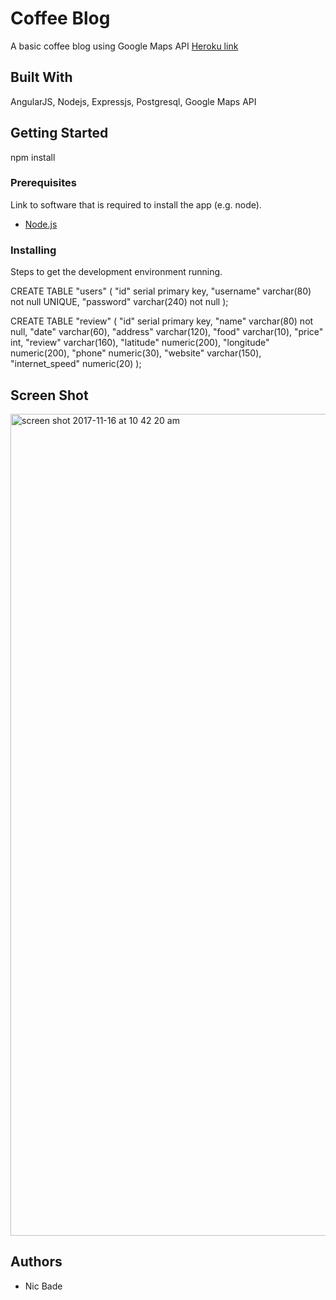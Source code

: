 # Coffee Blog

A basic coffee blog using Google Maps API
[Heroku link](https://nics-coffee-blog.herokuapp.com/#/shops)

## Built With

AngularJS, Nodejs, Expressjs, Postgresql, Google Maps API

## Getting Started

npm install

### Prerequisites

Link to software that is required to install the app (e.g. node).

- [Node.js](https://nodejs.org/en/)

### Installing

Steps to get the development environment running.

CREATE TABLE "users" (
  "id" serial primary key,
  "username" varchar(80) not null UNIQUE,
  "password" varchar(240) not null
);

CREATE TABLE "review" (
"id" serial primary key,
"name" varchar(80) not null,
"date" varchar(60),
"address" varchar(120),
"food" varchar(10),
"price" int,
"review" varchar(160),
"latitude" numeric(200),
"longitude" numeric(200),
"phone" numeric(30),
"website" varchar(150),
"internet_speed" numeric(20)
);

## Screen Shot

<img width="1315" alt="screen shot 2017-11-16 at 10 42 20 am" src="https://user-images.githubusercontent.com/26586727/32904405-e7e19102-cabc-11e7-9f22-b0bd4010af15.png">

## Authors

* Nic Bade


